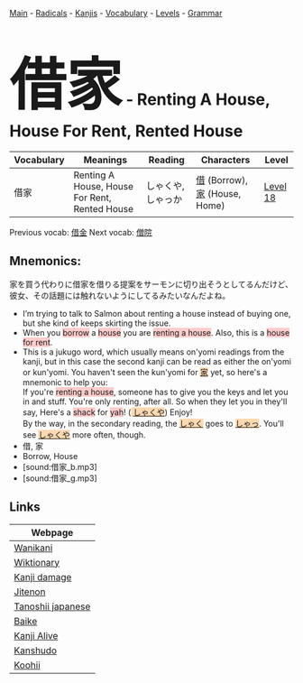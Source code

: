 <style> bigfont {font-size: 100px}</style>
[Main](../README.md) -
[Radicals](../radicals.md) -
[Kanjis](../kanjis.md) -
[Vocabulary](../vocabulary.md) -
[Levels](../levels.md) -
[Grammar](../grammar.md)
# <bigfont> 借家</bigfont> - Renting A House, House For Rent, Rented House 

| Vocabulary | Meanings | Reading | Characters | Level |
| --- | --- | --- | --- | --- |
| 借家 | Renting A House, House For Rent, Rented House | しゃくや, しゃっか |  [借](../kanjis/借.md) (Borrow), [家](../kanjis/家.md) (House, Home) | [Level 18](../levels/wk_level18.md) |

Previous vocab: [借金](借金.md) Next vocab: [僧院](僧院.md) 

## Mnemonics:
家を買う代わりに借家を借りる提案をサーモンに切り出そうとしてるんだけど、彼女、その話題には触れないようにしてるみたいなんだよね。
* I’m trying to talk to Salmon about renting a house instead of buying one, but she kind of keeps skirting the issue.
* When you <span style="background-color:#ffcccb"> borrow</span> a <span style="background-color:#ffcccb"> house</span> you are <span style="background-color:#ffcccb"> renting a house</span>. Also, this is a <span style="background-color:#ffcccb"> house for rent</span>.
* This is a jukugo word, which usually means on'yomi readings from the kanji, but in this case the second kanji can be read as either the on'yomi or kun'yomi. You haven't seen the kun'yomi for <span style="background-color:#fed8b1"> [家](https://jisho.org/search/家)</span> yet, so here's a mnemonic to help you:<br />If you're <span style="background-color:#ffcccb"> renting a house</span>, someone has to give you the keys and let you in and stuff. You're only renting, after all. So when they let you in they'll say, Here's a <span style="background-color:#ffcccb"> shack</span> for <span style="background-color:#ffcccb"> yah</span>! (<span style="background-color:#fed8b1"> [しゃくや]([しゃく](https://jisho.org/search/しゃく)や)</span>) Enjoy!<br />By the way, in the secondary reading, the <span style="background-color:#fed8b1"> [しゃく](https://jisho.org/search/しゃく)</span> goes to <span style="background-color:#fed8b1"> [しゃっ](https://jisho.org/search/しゃっ)</span>. You'll see <span style="background-color:#fed8b1"> [しゃくや]([しゃく](https://jisho.org/search/しゃく)や)</span> more often, though.
* 借, 家
* Borrow, House
* [sound:借家_b.mp3]
* [sound:借家_g.mp3]


## Links 

| Webpage |
| --- |
| [Wanikani          ](https://www.wanikani.com/kanji/借家) |
| [Wiktionary        ](https://en.wiktionary.org/wiki/借家) |
| [Kanji damage      ](http://www.kanjidamage.com/kanji/search?utf8=✓&q=借家) |
| [Jitenon           ](https://jitenon.com/kanji/借家) |
| [Tanoshii japanese ](https://www.tanoshiijapanese.com/dictionary/kanji.cfm?k=借家) |
| [Baike             ](https://baike.baidu.com/item/借家) |
| [Kanji Alive       ](https://app.kanjialive.com/借家) |
| [Kanshudo          ](https://www.kanshudo.com/searchmn?q=借家) |
| [Koohii            ](https://kanji.koohii.com/study/kanji/借家) |
